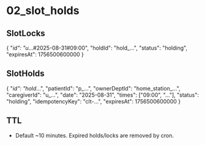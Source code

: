 # 02_slot_holds

## SlotLocks
{
  "_id": "u_...#2025-08-31#09:00",
  "holdId": "hold_...",
  "status": "holding",
  "expiresAt": 1756500600000
}

## SlotHolds
{
  "_id": "hold_...",
  "patientId": "p_...",
  "ownerDeptId": "home_station_...",
  "caregiverId": "u_...",
  "date": "2025-08-31",
  "times": ["09:00", "..."],
  "status": "holding",
  "idempotencyKey": "clt-...",
  "expiresAt": 1756500600000
}

## TTL
- Default ~10 minutes. Expired holds/locks are removed by cron.
